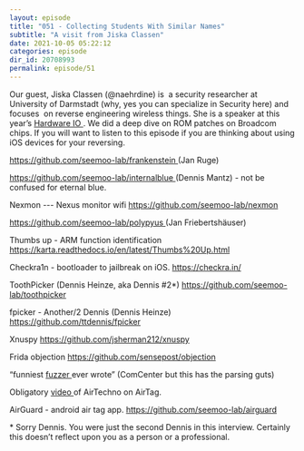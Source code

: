 ```yaml
---
layout: episode
title: "051 - Collecting Students With Similar Names"
subtitle: "A visit from Jiska Classen"
date: 2021-10-05 05:22:12
categories: episode
dir_id: 20708993
permalink: episode/51
---
```

<p>
 Our guest, Jiska Classen (@naehrdine) is  a security researcher at University of Darmstadt (why, yes you can specialize in Security here) and focuses  on reverse engineering wireless things. She is a speaker at this year’s
 <a href="https://www.youtube.com/watch?v=0C7nIEUu6b0">
  Hardware IO
 </a>
 . We did a deep dive on ROM patches on Broadcom chips. If you will want to listen to this episode if you are thinking about using iOS devices for your reversing.
</p>
<p>
 <a href="https://github.com/seemoo-lab/frankenstein">
  https://github.com/seemoo-lab/frankenstein
 </a>
 (Jan Ruge)
</p>
<p>
 <a href="https://github.com/seemoo-lab/internalblue">
  https://github.com/seemoo-lab/internalblue
 </a>
 (Dennis Mantz) - not be confused for eternal blue.
</p>
<p>
 Nexmon --- Nexus monitor wifi
 <a href="https://github.com/seemoo-lab/nexmon">
  https://github.com/seemoo-lab/nexmon
 </a>
</p>
<p>
 <a href="https://github.com/seemoo-lab/polypyus">
  https://github.com/seemoo-lab/polypyus
 </a>
 (Jan Friebertshäuser)
</p>
<p>
 Thumbs up - ARM function identification ​​
 <a href="https://karta.readthedocs.io/en/latest/Thumbs%20Up.html">
  https://karta.readthedocs.io/en/latest/Thumbs%20Up.html
 </a>
</p>
<p>
 Checkra1n - bootloader to jailbreak on iOS.
 <a href="https://checkra.in/">
  https://checkra.in/
 </a>
</p>
<p>
 ToothPicker (Dennis Heinze, aka Dennis #2*)
 <a href="https://github.com/seemoo-lab/toothpicker">
  https://github.com/seemoo-lab/toothpicker
 </a>
</p>
<p>
 fpicker - Another/2 Dennis (Dennis Heinze)
 <a href="https://github.com/ttdennis/fpicker">
  https://github.com/ttdennis/fpicker
 </a>
</p>
<p>
 Xnuspy
 <a href="https://github.com/jsherman212/xnuspy">
  https://github.com/jsherman212/xnuspy
 </a>
</p>
<p>
 Frida objection
 <a href="https://github.com/sensepost/objection">
  https://github.com/sensepost/objection
 </a>
</p>
<p>
 “funniest
 <a href="https://github.com/seemoo-lab/aristoteles">
  fuzzer
 </a>
 ever wrote” (ComCenter but this has the parsing guts)
</p>
<p>
 Obligatory
 <a href="http://youtu.be/z1DJ7z_LaUM">
  video
 </a>
 of AirTechno on AirTag.
</p>
<p>
 AirGuard - android air tag app.
 <a href="https://github.com/seemoo-lab/airguard">
  https://github.com/seemoo-lab/airguard
 </a>
</p>
<p>
</p>
<p>
 * Sorry Dennis. You were just the second Dennis in this interview. Certainly this doesn’t reflect upon you as a person or a professional.
</p>
